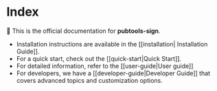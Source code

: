 # Index

🚀 This is the official documentation for **pubtools-sign**.

- Installation instructions are available in the [[installation| Installation Guide]].
- For a quick start, check out the [[quick-start|Quick Start]].
- For detailed information, refer to the [[user-guide|User guide]]
- For developers, we have a [[developer-guide|Developer Guide]] that covers advanced topics and customization options.


